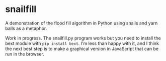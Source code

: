 # snailfill
A demonstration of the flood fill algorithm in Python using snails and yarn balls as a metaphor.

Work in progress. The snailfill.py program works but you need to install the bext module with `pip install bext`. I'm less than happy with it, and I think the next best step is to make a graphical version in JavaScript that can be run in the browser.
